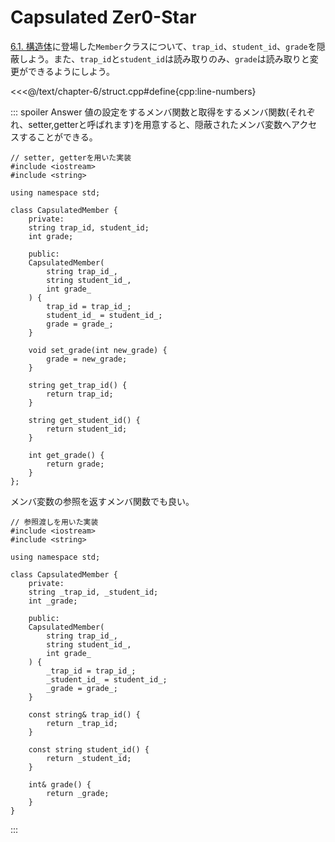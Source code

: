 # Capsulated Zer0-Star

[6.1. 構造体](../../chapter-6/struct.md)に登場した`Member`クラスについて、`trap_id`、`student_id`、`grade`を隠蔽しよう。また、`trap_id`と`student_id`は読み取りのみ、`grade`は読み取りと変更ができるようにしよう。

<<<@/text/chapter-6/struct.cpp#define{cpp:line-numbers}


::: spoiler Answer
値の設定をするメンバ関数と取得をするメンバ関数(それぞれ、setter,getterと呼ばれます)を用意すると、隠蔽されたメンバ変数へアクセスすることができる。
```cpp:line-numbers
// setter, getterを用いた実装
#include <iostream>
#include <string>

using namespace std;

class CapsulatedMember {
    private:
    string trap_id, student_id;
    int grade;

    public:
    CapsulatedMember(
        string trap_id_,
        string student_id_,
        int grade_
    ) {
        trap_id = trap_id_;
        student_id_ = student_id_;
        grade = grade_;
    }

    void set_grade(int new_grade) {
        grade = new_grade;
    }

    string get_trap_id() {
        return trap_id;
    }

    string get_student_id() {
        return student_id;
    }

    int get_grade() {
        return grade;
    }
};

```
メンバ変数の参照を返すメンバ関数でも良い。
```cpp:line-numbers
// 参照渡しを用いた実装
#include <iostream>
#include <string>

using namespace std;

class CapsulatedMember {
    private:
    string _trap_id, _student_id;
    int _grade;

    public:
    CapsulatedMember(
        string trap_id_,
        string student_id_,
        int grade_
    ) {
        _trap_id = trap_id_;
        _student_id_ = student_id_;
        _grade = grade_;
    }

    const string& trap_id() {
        return _trap_id;
    }

    const string student_id() {
        return _student_id;
    }

    int& grade() {
        return _grade;
    }
}
```
:::
